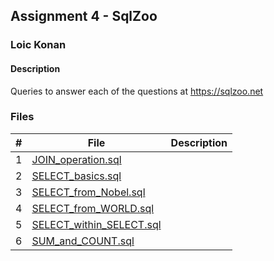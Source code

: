 ## Assignment 4 - SqlZoo

### Loic Konan

#### Description

Queries to answer each of the questions at <https://sqlzoo.net>

### Files

|   #   | File                                                 | Description |
| :---: | ---------------------------------------------------- | ----------- |
|   1   | [JOIN_operation.sql](JOIN_operation.sql)             |             |
|   2   | [SELECT_basics.sql](SELECT_basics.sql)               |             |
|   3   | [SELECT_from_Nobel.sql](SELECT_from_Nobel.sql)       |             |
|   4   | [SELECT_from_WORLD.sql](SELECT_from_WORLD.sql)       |             |
|   5   | [SELECT_within_SELECT.sql](SELECT_within_SELECT.sql) |             |
|   6   | [SUM_and_COUNT.sql](SUM_and_COUNT.sql)               |             |
